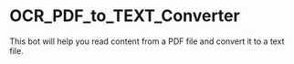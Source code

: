 # OCR_PDF_to_TEXT_Converter
This bot will help you read content from a PDF file and convert it to a text file.
